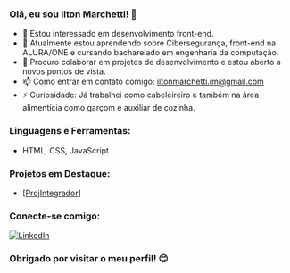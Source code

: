 ### Olá, eu sou Ilton Marchetti! 👋

- 👀 Estou interessado em desenvolvimento front-end.
- 🌱 Atualmente estou aprendendo sobre Cibersegurança, front-end na ALURA/ONE e cursando bacharelado em engenharia da computação.
- 💞️ Procuro colaborar em projetos de desenvolvimento e estou aberto a novos pontos de vista.
- 📫 Como entrar em contato comigo: iltonmarchetti.im@gmail.com
- ⚡ Curiosidade: Já trabalhei como cabeleireiro e também na área alimentícia como garçom e auxiliar de cozinha.

### Linguagens e Ferramentas:
- HTML, CSS, JavaScript

### Projetos em Destaque:
- [[ProjIntegrador](https://github.com/marthons/ProjIntegrador)]

### Conecte-se comigo:
[![LinkedIn](https://img.shields.io/badge/LinkedIn-IltonMarchetti-blue)](https://www.linkedin.com/in/ilton-franklen-martins-marchetti-958788b5/)

### Obrigado por visitar o meu perfil! 😊
